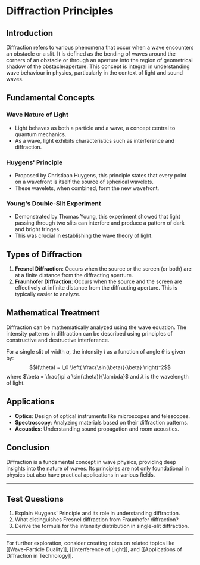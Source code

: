 # Diffraction Principles

## Introduction
Diffraction refers to various phenomena that occur when a wave encounters an obstacle or a slit. It is defined as the bending of waves around the corners of an obstacle or through an aperture into the region of geometrical shadow of the obstacle/aperture. This concept is integral in understanding wave behaviour in physics, particularly in the context of light and sound waves.

## Fundamental Concepts

### Wave Nature of Light
- Light behaves as both a particle and a wave, a concept central to quantum mechanics.
- As a wave, light exhibits characteristics such as interference and diffraction.

### Huygens' Principle
- Proposed by Christiaan Huygens, this principle states that every point on a wavefront is itself the source of spherical wavelets.
- These wavelets, when combined, form the new wavefront.

### Young's Double-Slit Experiment
- Demonstrated by Thomas Young, this experiment showed that light passing through two slits can interfere and produce a pattern of dark and bright fringes.
- This was crucial in establishing the wave theory of light.

## Types of Diffraction
1. **Fresnel Diffraction**: Occurs when the source or the screen (or both) are at a finite distance from the diffracting aperture.
2. **Fraunhofer Diffraction**: Occurs when the source and the screen are effectively at infinite distance from the diffracting aperture. This is typically easier to analyze.

## Mathematical Treatment
Diffraction can be mathematically analyzed using the wave equation. The intensity patterns in diffraction can be described using principles of constructive and destructive interference.

For a single slit of width $a$, the intensity $I$ as a function of angle $\theta$ is given by:
$$I(\theta) = I_0 \left( \frac{\sin(\beta)}{\beta} \right)^2$$
where $\beta = \frac{\pi a \sin(\theta)}{\lambda}$ and $\lambda$ is the wavelength of light.

## Applications
- **Optics**: Design of optical instruments like microscopes and telescopes.
- **Spectroscopy**: Analyzing materials based on their diffraction patterns.
- **Acoustics**: Understanding sound propagation and room acoustics.

## Conclusion
Diffraction is a fundamental concept in wave physics, providing deep insights into the nature of waves. Its principles are not only foundational in physics but also have practical applications in various fields.

---

## Test Questions
1. Explain Huygens' Principle and its role in understanding diffraction.
2. What distinguishes Fresnel diffraction from Fraunhofer diffraction?
3. Derive the formula for the intensity distribution in single-slit diffraction.

---

For further exploration, consider creating notes on related topics like [[Wave-Particle Duality]], [[Interference of Light]], and [[Applications of Diffraction in Technology]].
